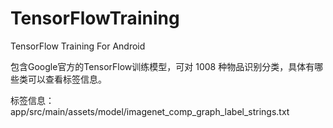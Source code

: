 # TensorFlowTraining
TensorFlow Training For Android

包含Google官方的TensorFlow训练模型，可对 1008 种物品识别分类，具体有哪些类可以查看标签信息。

标签信息：app/src/main/assets/model/imagenet_comp_graph_label_strings.txt
